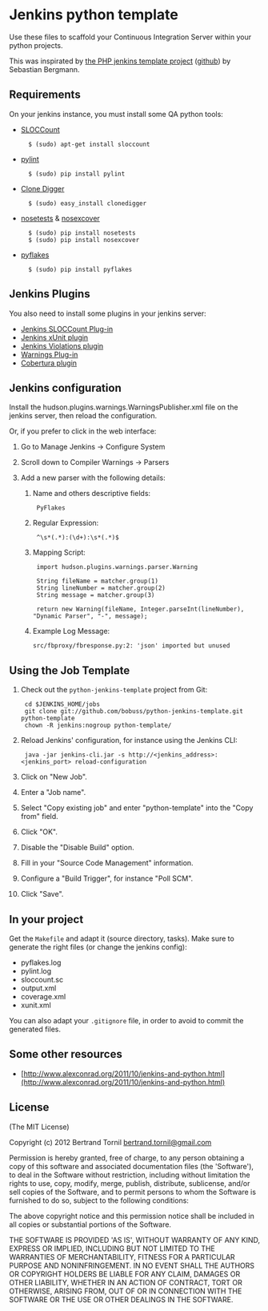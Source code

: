 # Jenkins python template

Use these files to scaffold your Continuous Integration Server within your python projects.

This was inspirated by [the PHP jenkins template project](http://jenkins-php.org/) ([github](https://github.com/sebastianbergmann/php-jenkins-template)) by Sebastian Bergmann.



## Requirements

On your jenkins instance, you must install some QA python tools:

* [SLOCCount](http://www.dwheeler.com/sloccount/)

        $ (sudo) apt-get install sloccount

* [pylint](http://pypi.python.org/pypi/pylint)

        $ (sudo) pip install pylint

* [Clone Digger](http://clonedigger.sourceforge.net/)

        $ (sudo) easy_install clonedigger

* [nosetests](http://readthedocs.org/docs/nose/en/latest/) & [nosexcover](http://pypi.python.org/pypi/nosexcover)

        $ (sudo) pip install nosetests
        $ (sudo) pip install nosexcover

* [pyflakes](http://pypi.python.org/pypi/pyflakes)

        $ (sudo) pip install pyflakes


## Jenkins Plugins

You also need to install some plugins in your jenkins server:

* [Jenkins SLOCCount Plug-in](http://wiki.jenkins-ci.org/display/JENKINS/SLOCCount+Plugin)
* [Jenkins xUnit plugin](http://wiki.jenkins-ci.org/display/JENKINS/xUnit+Plugin)
* [Jenkins Violations plugin](http://wiki.jenkins-ci.org/display/JENKINS/Violations)
* [Warnings Plug-in](https://wiki.jenkins-ci.org/display/JENKINS/Warnings+Plugin)
* [Cobertura plugin](https://wiki.jenkins-ci.org/display/JENKINS/Cobertura+Plugin)


## Jenkins configuration

Install the hudson.plugins.warnings.WarningsPublisher.xml file on the jenkins server, then reload the configuration.

Or, if you prefer to click in the web interface:

1. Go to Manage Jenkins -> Configure System
2. Scroll down to Compiler Warnings -> Parsers
3. Add a new parser with the following details:

    1. Name and others descriptive fields:

            PyFlakes

    2. Regular Expression:

            ^\s*(.*):(\d+):\s*(.*)$

    3. Mapping Script:

            import hudson.plugins.warnings.parser.Warning

            String fileName = matcher.group(1)
            String lineNumber = matcher.group(2)
            String message = matcher.group(3)

            return new Warning(fileName, Integer.parseInt(lineNumber), "Dynamic Parser", "-", message);

    4.  Example Log Message:

            src/fbproxy/fbresponse.py:2: 'json' imported but unused


## Using the Job Template

1. Check out the `python-jenkins-template` project from Git:

        cd $JENKINS_HOME/jobs
        git clone git://github.com/bobuss/python-jenkins-template.git python-template
        chown -R jenkins:nogroup python-template/

2. Reload Jenkins' configuration, for instance using the Jenkins CLI:

        java -jar jenkins-cli.jar -s http://<jenkins_address>:<jenkins_port> reload-configuration

3. Click on "New Job".

4. Enter a "Job name".

5. Select "Copy existing job" and enter "python-template" into the "Copy from" field.

6. Click "OK".

7. Disable the "Disable Build" option.

8. Fill in your "Source Code Management" information.

9. Configure a "Build Trigger", for instance "Poll SCM".

10. Click "Save".


## In your project

Get the `Makefile` and adapt it (source directory, tasks). Make sure to generate the right files (or change the jenkins config):

* pyflakes.log
* pylint.log
* sloccount.sc
* output.xml
* coverage.xml
* xunit.xml

You can also adapt your `.gitignore` file, in order to avoid to commit the generated files.


## Some other resources

* [http://www.alexconrad.org/2011/10/jenkins-and-python.html](http://www.alexconrad.org/2011/10/jenkins-and-python.html)


## License

(The MIT License)

Copyright (c) 2012 Bertrand Tornil <bertrand.tornil@gmail.com>

Permission is hereby granted, free of charge, to any person obtaining a copy of this software and associated documentation files (the 'Software'), to deal in the Software without restriction, including without limitation the rights to use, copy, modify, merge, publish, distribute, sublicense, and/or sell copies of the Software, and to permit persons to whom the Software is furnished to do so, subject to the following conditions:

The above copyright notice and this permission notice shall be included in all copies or substantial portions of the Software.

THE SOFTWARE IS PROVIDED 'AS IS', WITHOUT WARRANTY OF ANY KIND, EXPRESS OR IMPLIED, INCLUDING BUT NOT LIMITED TO THE WARRANTIES OF MERCHANTABILITY, FITNESS FOR A PARTICULAR PURPOSE AND NONINFRINGEMENT. IN NO EVENT SHALL THE AUTHORS OR COPYRIGHT HOLDERS BE LIABLE FOR ANY CLAIM, DAMAGES OR OTHER LIABILITY, WHETHER IN AN ACTION OF CONTRACT, TORT OR OTHERWISE, ARISING FROM, OUT OF OR IN CONNECTION WITH THE SOFTWARE OR THE USE OR OTHER DEALINGS IN THE SOFTWARE.


